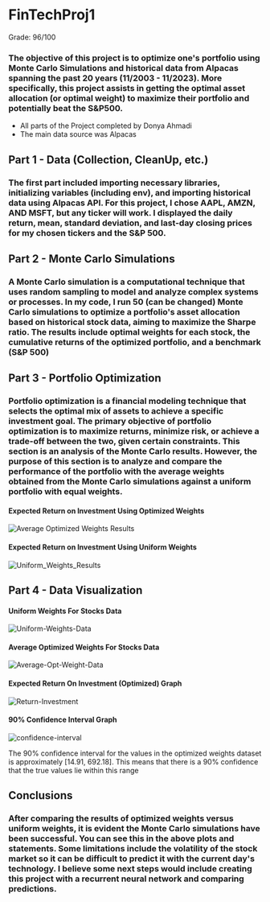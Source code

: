 # FinTechProj1
Grade: 96/100

### The objective of this project is to optimize one's portfolio using Monte Carlo Simulations and historical data from Alpacas spanning the past 20 years (11/2003 - 11/2023). More specifically, this project assists in getting the optimal asset allocation (or optimal weight) to maximize their portfolio and potentially beat the S&P500.

* All parts of the Project completed by Donya Ahmadi
* The main data source was Alpacas


## Part 1 - Data (Collection, CleanUp, etc.)
### The first part included importing necessary libraries, initializing variables (including env), and importing historical data using Alpacas API. For this project, I chose AAPL, AMZN, AND MSFT, but any ticker will work. I displayed the daily return, mean, standard deviation, and last-day closing prices for my chosen tickers and the S&P 500.

## Part 2 - Monte Carlo Simulations
### A Monte Carlo simulation is a computational technique that uses random sampling to model and analyze complex systems or processes. In my code, I run 50 (can be changed) Monte Carlo simulations to optimize a portfolio's asset allocation based on historical stock data, aiming to maximize the Sharpe ratio. The results include optimal weights for each stock, the cumulative returns of the optimized portfolio, and a benchmark (S&P 500)

## Part 3 - Portfolio Optimization
### Portfolio optimization is a financial modeling technique that selects the optimal mix of assets to achieve a specific investment goal. The primary objective of portfolio optimization is to maximize returns, minimize risk, or achieve a trade-off between the two, given certain constraints. This section is an analysis of the Monte Carlo results. However, the purpose of this section is to analyze and compare the performance of the portfolio with the average weights obtained from the Monte Carlo simulations against a uniform portfolio with equal weights. 

#### Expected Return on Investment Using Optimized Weights
![Average Optimized Weights Results](https://github.com/dahmadi/FinTechProj1/blob/c1487bf12cbfb08b02fb5b3b6403d89f35714444/Project%201%20Images/Average-Optimized-Weights-Results.png)

#### Expected Return on Investment Using Uniform Weights
![Uniform_Weights_Results](https://github.com/dahmadi/FinTechProj1/blob/0a150f293328e354f01c73f0f8bb63364877ca0e/Project%201%20Images/Uniform-Weights-Results.png)

## Part 4 - Data Visualization 

#### Uniform Weights For Stocks Data
![Uniform-Weights-Data](https://github.com/dahmadi/FinTechProj1/blob/86093b1e5a41690c97f7b60323832578541b6b3e/Project%201%20Images/Uniform-Weights-Data.png)

#### Average Optimized Weights For Stocks Data
![Average-Opt-Weight-Data](https://github.com/dahmadi/FinTechProj1/blob/86093b1e5a41690c97f7b60323832578541b6b3e/Project%201%20Images/Opt-Weights-Data.png)

#### Expected Return On Investment (Optimized) Graph
![Return-Investment](https://github.com/dahmadi/FinTechProj1/blob/86093b1e5a41690c97f7b60323832578541b6b3e/Project%201%20Images/Expected-Return-investment.png)

#### 90% Confidence Interval Graph

![confidence-interval](https://github.com/dahmadi/FinTechProj1/blob/86093b1e5a41690c97f7b60323832578541b6b3e/Project%201%20Images/90-confidence-interval.png)

The 90% confidence interval for the values in the optimized weights dataset is approximately [14.91, 692.18]. This means that there is a 90% confidence that the true values lie within this range

## Conclusions

### After comparing the results of optimized weights versus uniform weights, it is evident the Monte Carlo simulations have been successful. You can see this in the above plots and statements. Some limitations include the volatility of the stock market so it can be difficult to predict it with the current day's technology. I believe some next steps would include creating this project with a recurrent neural network and comparing predictions.
